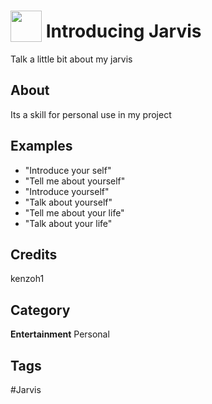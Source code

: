 # <img src="https://raw.githack.com/FortAwesome/Font-Awesome/master/svgs/solid/question-circle.svg" card_color="#89C1A5" width="50" height="50" style="vertical-align:bottom"/> Introducing Jarvis
Talk a little bit about my jarvis

## About
Its a skill for personal use in my project

## Examples
* "Introduce your self"
* "Tell me about yourself"
* "Introduce yourself"
* "Talk about yourself"
* "Tell me about your life"
* "Talk about your life"

## Credits
kenzoh1

## Category
**Entertainment**
Personal

## Tags
#Jarvis

